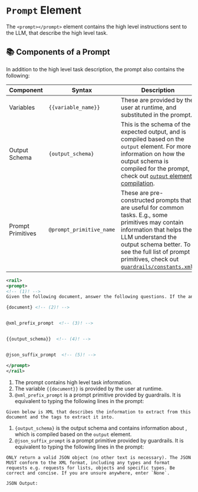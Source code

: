 # `Prompt` Element

The `<prompt></prompt>` element contains the high level instructions sent to the LLM, that describe the high level task.

## 📚 Components of a Prompt

In addition to the high level task description, the prompt also contains the following:

| Component         | Syntax                   | Description                                                                                                                                                                                                                                                                                                                             |
|-------------------|--------------------------|-----------------------------------------------------------------------------------------------------------------------------------------------------------------------------------------------------------------------------------------------------------------------------------------------------------------------------------------|
| Variables         | `{{variable_name}}`        | These are provided by the user at runtime, and substituted in the prompt.                                                                                                                                                                                                                                                               |
| Output Schema     | `{output_schema}`      | This is the schema of the expected output, and is compiled based on the  `output` element.  For more information on how the output schema is compiled for the prompt, check out [`output` element compilation](../output/#adding-compiled-output-element-to-prompt).                                                                    |
| Prompt Primitives | `@prompt_primitive_name` | These are pre-constructed prompts that are useful for common tasks. E.g., some primitives may contain information that helps the LLM understand the output schema better.  To see the full list of prompt primitives, check out [`guardrails/constants.xml`](https://github.com/ShreyaR/guardrails/blob/main/guardrails/constants.xml). |



```xml
<rail>
<prompt>
<!-- (1)! -->
Given the following document, answer the following questions. If the answer doesn't exist in the document, enter 'None'.

{document} <!-- (2)! -->


@xml_prefix_prompt  <!-- (3)! -->


{{output_schema}}  <!-- (4)! -->


@json_suffix_prompt  <!-- (5)! -->

</prompt>
</rail>
```

1. The prompt contains high level task information.
2. The variable `{{document}}` is provided by the user at runtime.
3. `@xml_prefix_prompt` is a prompt primitive provided by guardrails. It is equivalent to typing the following lines in the prompt:
```
Given below is XML that describes the information to extract from this document and the tags to extract it into.
```
1. `{output_schema}` is the output schema and contains information about , which is compiled based on the `output` element.
2. `@json_suffix_prompt` is a prompt primitive provided by guardrails. It is equivalent to typing the following lines in the prompt:
```
ONLY return a valid JSON object (no other text is necessary). The JSON MUST conform to the XML format, including any types and format requests e.g. requests for lists, objects and specific types. Be correct and concise. If you are unsure anywhere, enter `None`.

JSON Output:
```
